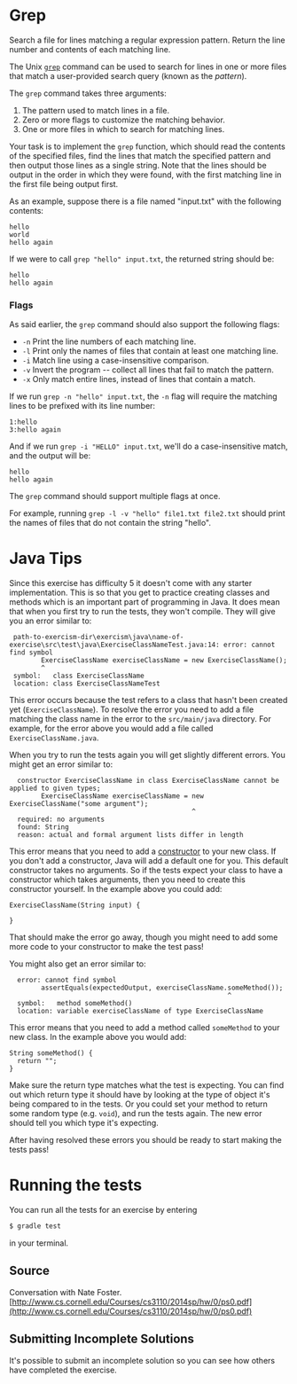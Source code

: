 # Grep

Search a file for lines matching a regular expression pattern. Return the line
number and contents of each matching line.

The Unix [`grep`](http://pubs.opengroup.org/onlinepubs/9699919799/utilities/grep.html) command can be used to search for lines in one or more files
that match a user-provided search query (known as the *pattern*).

The `grep` command takes three arguments:

1. The pattern used to match lines in a file.
2. Zero or more flags to customize the matching behavior.
3. One or more files in which to search for matching lines.

Your task is to implement the `grep` function, which should read the contents
of the specified files, find the lines that match the specified pattern
and then output those lines as a single string. Note that the lines should
be output in the order in which they were found, with the first matching line
in the first file being output first.

As an example, suppose there is a file named "input.txt" with the following contents:

```text
hello
world
hello again
```

If we were to call `grep "hello" input.txt`, the returned string should be:

```text
hello
hello again
```

### Flags

As said earlier, the `grep` command should also support the following flags:

- `-n` Print the line numbers of each matching line.
- `-l` Print only the names of files that contain at least one matching line.
- `-i` Match line using a case-insensitive comparison.
- `-v` Invert the program -- collect all lines that fail to match the pattern.
- `-x` Only match entire lines, instead of lines that contain a match.

If we run `grep -n "hello" input.txt`, the `-n` flag will require the matching
lines to be prefixed with its line number:

```text
1:hello
3:hello again
```

And if we run `grep -i "HELLO" input.txt`, we'll do a case-insensitive match,
and the output will be:

```text
hello
hello again
```

The `grep` command should support multiple flags at once.

For example, running `grep -l -v "hello" file1.txt file2.txt` should
print the names of files that do not contain the string "hello".

# Java Tips

Since this exercise has difficulty 5 it doesn't come with any starter implementation.
This is so that you get to practice creating classes and methods which is an important part of programming in Java.
It does mean that when you first try to run the tests, they won't compile.
They will give you an error similar to:
```
 path-to-exercism-dir\exercism\java\name-of-exercise\src\test\java\ExerciseClassNameTest.java:14: error: cannot find symbol
        ExerciseClassName exerciseClassName = new ExerciseClassName();
        ^
 symbol:   class ExerciseClassName
 location: class ExerciseClassNameTest
```
This error occurs because the test refers to a class that hasn't been created yet (`ExerciseClassName`).
To resolve the error you need to add a file matching the class name in the error to the `src/main/java` directory.
For example, for the error above you would add a file called `ExerciseClassName.java`.

When you try to run the tests again you will get slightly different errors.
You might get an error similar to:
```
  constructor ExerciseClassName in class ExerciseClassName cannot be applied to given types;
        ExerciseClassName exerciseClassName = new ExerciseClassName("some argument");
                                              ^
  required: no arguments
  found: String
  reason: actual and formal argument lists differ in length
```
This error means that you need to add a [constructor](https://docs.oracle.com/javase/tutorial/java/javaOO/constructors.html) to your new class.
If you don't add a constructor, Java will add a default one for you.
This default constructor takes no arguments.
So if the tests expect your class to have a constructor which takes arguments, then you need to create this constructor yourself.
In the example above you could add:
```
ExerciseClassName(String input) {

}
``` 
That should make the error go away, though you might need to add some more code to your constructor to make the test pass!

You might also get an error similar to:
```
  error: cannot find symbol
        assertEquals(expectedOutput, exerciseClassName.someMethod());
                                                       ^
  symbol:   method someMethod()
  location: variable exerciseClassName of type ExerciseClassName
```
This error means that you need to add a method called `someMethod` to your new class.
In the example above you would add:
```
String someMethod() {
  return "";
}
```
Make sure the return type matches what the test is expecting.
You can find out which return type it should have by looking at the type of object it's being compared to in the tests.
Or you could set your method to return some random type (e.g. `void`), and run the tests again.
The new error should tell you which type it's expecting.

After having resolved these errors you should be ready to start making the tests pass!


# Running the tests

You can run all the tests for an exercise by entering

```sh
$ gradle test
```

in your terminal.

## Source

Conversation with Nate Foster. [http://www.cs.cornell.edu/Courses/cs3110/2014sp/hw/0/ps0.pdf](http://www.cs.cornell.edu/Courses/cs3110/2014sp/hw/0/ps0.pdf)

## Submitting Incomplete Solutions

It's possible to submit an incomplete solution so you can see how others have completed the exercise.
